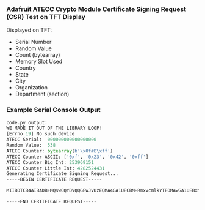 ### Adafruit ATECC Crypto Module Certificate Signing Request (CSR) Test on TFT Display
Displayed on TFT:
- Serial Number
- Random Value
- Count (bytearray)
- Memory Slot Used
- Country
- State
- City
- Organization
- Department (section)

### Example Serial Console Output
```py
code.py output:
WE MADE IT OUT OF THE LIBRARY LOOP!
[Errno 19] No such device
ATECC Serial:  000000000000000000
Random Value:  538
ATECC Counter: bytearray(b'\x0f#B\xff')
ATECC Counter ASCII: ['0xf', '0x23', '0x42', '0xff']
ATECC Counter Big Int: 253969151
ATECC Counter Little Int: 4282524431
Generating Certificate Signing Request...
-----BEGIN CERTIFICATE REQUEST-----

MIIBOTCB4AIBADB+MQswCQYDVQQGEwJVUzEQMA4GA1UECBMHRmxvcmlkYTEOMAwGA1UEBxMFTWlhbWkxHzAdBgNVBAoTFlRyZWFzdXJlIENvYXN0IERlc2lnbnMxDzANBgNVBAsTBkNyeXB0bzEbMBkGA1UEAxMSMDAwMDAwMDAwMDAwMDAwMDAwMFkwEwYHKoZIzj0CAQYIKoZIzj0DAQcDQgAEDyNC/////////////////////////////////////////////////////////////////////////////////6AAMAoGCCqGSM49BAMCA0gAMEUCIA8jQv//////////////////////////////////////AiEA//////////////////////////////////////////8=

-----END CERTIFICATE REQUEST-----
```
